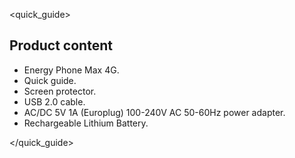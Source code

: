 <quick_guide>

## Product content

* Energy Phone Max 4G.
* Quick guide.
* Screen protector.
* USB 2.0 cable.
* AC/DC 5V 1A (Europlug) 100-240V AC 50-60Hz power adapter.
* Rechargeable Lithium Battery.

</quick_guide>

